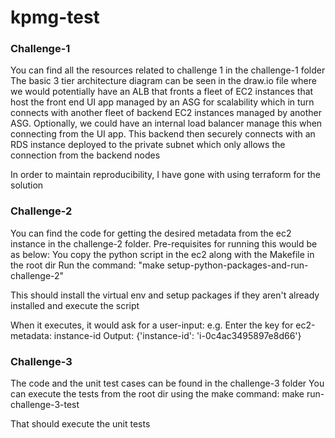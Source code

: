 # kpmg-test

### Challenge-1
You can find all the resources related to challenge 1 in the challenge-1 folder
The basic 3 tier architecture diagram can be seen in the draw.io file where we would potentially have an ALB that
fronts a fleet of EC2 instances that host the front end UI app managed by an ASG for scalability which in turn connects with another fleet of
backend EC2 instances managed by another ASG. Optionally, we could have an internal load balancer manage this when connecting from the UI app.
This backend then securely connects with an RDS instance deployed to the private subnet which only allows the connection from the backend nodes

In order to maintain reproducibility, I have gone with using terraform for the solution


### Challenge-2
You can find the code for getting the desired metadata from the ec2 instance in the challenge-2 folder.
Pre-requisites for running this would be as below:
You copy the python script in the ec2 along with the Makefile in the root dir
Run the command: "make setup-python-packages-and-run-challenge-2"

This should install the virtual env and setup packages if they aren't already installed and execute the script

When it executes, it would ask for a user-input:
e.g. Enter the key for ec2-metadata: instance-id
Output: {'instance-id': 'i-0c4ac3495897e8d66'}

### Challenge-3
The code and the unit test cases can be found in the challenge-3 folder
You can execute the tests from the root dir using the make command:
make run-challenge-3-test

That should execute the unit tests